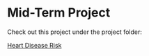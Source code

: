 # Mid-Term Project

Check out this project under the project folder:

[Heart Disease Risk](../projects/heart-disease-risk/)